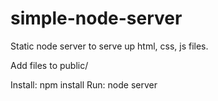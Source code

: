 # simple-node-server
Static node server to serve up html, css, js files.

Add files to public/

Install: npm install
Run: node server
